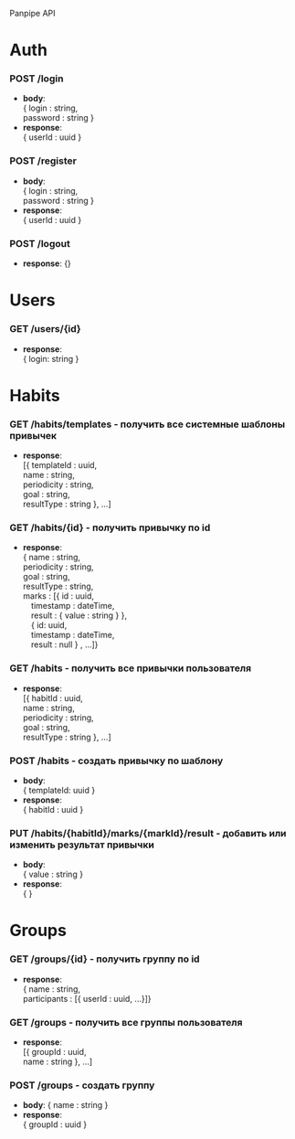 Panpipe API

# Auth

### POST /login
- **body**:\
{ login : string,\
password : string  }
- **response**:\
{ userId : uuid }

### POST /register
- **body**:\
{ login : string,\
password : string  }
- **response**:\
{ userId : uuid }

### POST /logout
- **response**: {}

# Users
### GET /users/{id}
- **response**: \
{ login: string }

# Habits

### GET /habits/templates - получить все системные шаблоны привычек
- **response**:\
[{ templateId : uuid,\
name : string,\
periodicity : string,\
goal : string,\
resultType : string }, ...]

### GET /habits/{id} - получить привычку по id
- **response**:\
{ name : string,\
periodicity : string,\
goal : string,\
resultType : string,\
marks : [{ id : uuid,\
&emsp;timestamp : dateTime,\
&emsp;result : { value : string } }, \
&emsp;{ id: uuid,\
&emsp;timestamp : dateTime,\
&emsp;result : null
} , ...]}

### GET /habits - получить все привычки пользователя
- **response**:\
[{ habitId : uuid,\
name : string,\
periodicity : string,\
goal : string,\
resultType : string }, ...]

### POST /habits - создать привычку по шаблону
- **body**:\
{ templateId: uuid }
- **response**:\
{ habitId : uuid }

### PUT /habits/{habitId}/marks/{markId}/result - добавить или изменить результат привычки
- **body**:\
{ value : string }
- **response**:\
{ }  

# Groups

### GET /groups/{id} - получить группу по id
- **response**:\
{ name : string,\
participants : [{ userId : uuid, ...}]}

### GET /groups - получить все группы пользователя
- **response**:\
[{ groupId : uuid,\
name : string }, ...]

### POST /groups - создать группу
- **body**: { name : string }
- **response**:\
{ groupId : uuid }
